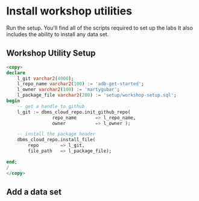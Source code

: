 # Install workshop utilities
Run the setup. You'll find all of the scripts required to set up the labs
It also includes the ability to install any data set.

## Workshop Utility Setup
```sql
<copy>
declare
    l_git varchar2(4000);
    l_repo_name varchar2(100) := 'adb-get-started';
    l_owner varchar2(100) := 'martygubar';
    l_package_file varchar2(200) := 'setup/workshop-setup.sql';
begin
    -- get a handle to github
    l_git := dbms_cloud_repo.init_github_repo(
                 repo_name       => l_repo_name,
                 owner           => l_owner );

    -- install the package header
    dbms_cloud_repo.install_file(
        repo        => l_git,
        file_path   => l_package_file);

end;
/
</copy>
```
## Add a data set